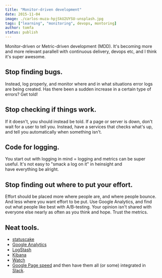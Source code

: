```yaml
---
title: "Monitor-driven development"
date: 2015-11-04
image: ./carlos-muza-hpjSkU2UYSU-unsplash.jpg
tags: ["learning", "monitoring", devops, montoring]
author: tomfa
status: publish
---
```


Monitor-driven or Metric-driven development (MDD). It's becoming more and more relevant parallell with continuous delivery, devops etc, and I think it's super awesome.

## Stop finding bugs.
Instead, log properly, and monitor where and in what situations error logs are being created. Has there been a sudden increase in a certain type of errors? Get told!

## Stop checking if things work.
If it doesn't, you should instead be told. If a page or server is down, don't wait for a user to tell you. Instead, have a services that checks what's up, and tell you automatically when something isn't.

## Code for logging. 
You start out with logging in mind = logging and metrics can be super useful. It's not easy to "smack a log on it" in heinsight and have everything be alright.

## Stop finding out where to put your effort. 
Effort should be placed more where people are, and where people bounce. And less where you want effort to be put. Use Google Analytics, and find out what people like best with A/B-testing. Your opinion isn't shared with everyone else nearly as often as you think and hope. Trust the metrics.

## Neat tools.
- [statuscake](https://www.statuscake.com/paid-website-monitoring/) 
- [Google Analytics](http://www.google.com/analytics/) 
- [LogStash](https://www.elastic.co/products/logstash) 
- [Kibana](https://www.elastic.co/products/kibana) 
- [Watch](https://www.elastic.co/products/watcher) 
- [Google Page speed](https://developers.google.com/speed/?hl=en) and then have them all (or some) integrated in [Slack](https://slack.com/).
